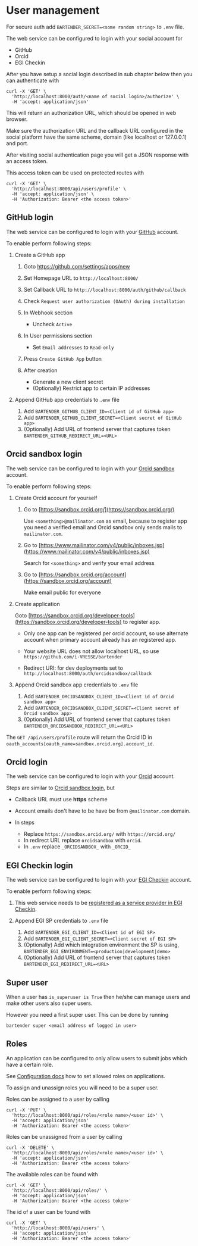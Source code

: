# User management

For secure auth add `BARTENDER_SECRET=<some random string>` to `.env` file.

The web service can be configured to login with your social account for

* GitHub
* Orcid
* EGI Checkin

After you have setup a social login described in sub chapter below then you can
authenticate with

```text
curl -X 'GET' \
  'http://localhost:8000/auth/<name of social login>/authorize' \
  -H 'accept: application/json'
```

This will return an authorization URL, which should be opened in web browser.

Make sure the authorization URL and the callback URL configured in the social
platform have the same scheme, domain (like localhost or 127.0.0.1) and port.

After visiting social authentication page you will get a JSON response with an
access token.

This access token can be used on protected routes with

```text
curl -X 'GET' \
  'http://localhost:8000/api/users/profile' \
  -H 'accept: application/json' \
  -H 'Authorization: Bearer <the access token>'
```

## GitHub login

The web service can be configured to login with your
[GitHub](https://gibhub.com) account.

To enable perform following steps:

1. Create a GitHub app

   1. Goto <https://github.com/settings/apps/new>
   2. Set Homepage URL to `http://localhost:8000/`
   3. Set Callback URL to `http://localhost:8000/auth/github/callback`
   4. Check `Request user authorization (OAuth) during installation`
   5. In Webhook section

      * Uncheck `Active`

   6. In User permissions section

      * Set `Email addresses` to `Read-only`

   7. Press `Create GitHub App` button
   8. After creation

      * Generate a new client secret
      * (Optionally) Restrict app to certain IP addresses

2. Append GitHub app credentials to `.env` file

   1. Add `BARTENDER_GITHUB_CLIENT_ID=<Client id of GitHub app>`
   2. Add `BARTENDER_GITHUB_CLIENT_SECRET=<Client secret of GitHub app>`
   3. (Optionally) Add URL of frontend server that captures token
      `BARTENDER_GITHUB_REDIRECT_URL=<URL>`

## Orcid sandbox login

The web service can be configured to login with your [Orcid
sandbox](https://sandbox.orcid.org/) account.

To enable perform following steps:

1. Create Orcid account for yourself

   1. Go to [https://sandbox.orcid.org/](https://sandbox.orcid.org/)

      Use `<something>@mailinator.com` as email, because to register app you
      need a verified email and Orcid sandbox only sends mails to
      `mailinator.com`.

   2. Go to
      [https://www.mailinator.com/v4/public/inboxes.jsp](https://www.mailinator.com/v4/public/inboxes.jsp)

      Search for `<something>` and verify your email address

   3. Go to [https://sandbox.orcid.org/account](https://sandbox.orcid.org/account)

      Make email public for everyone

2. Create application

   Goto
   [https://sandbox.orcid.org/developer-tools](https://sandbox.orcid.org/developer-tools)
   to register app.

   * Only one app can be registered per orcid account, so use alternate account
     when primary account already has an registered app.

   * Your website URL does not allow localhost URL, so use
     `https://github.com/i-VRESSE/bartender`

   * Redirect URI: for dev deployments set to
     `http://localhost:8000/auth/orcidsandbox/callback`

3. Append Orcid sandbox app credentials to `.env` file

   1. Add `BARTENDER_ORCIDSANDBOX_CLIENT_ID=<Client id of Orcid sandbox app>`
   2. Add `BARTENDER_ORCIDSANDBOX_CLIENT_SECRET=<Client secret of Orcid sandbox
      app>`
   3. (Optionally) Add URL of frontend server that captures token
      `BARTENDER_ORCIDSANDBOX_REDIRECT_URL=<URL>`

The `GET /api/users/profile` route will return the Orcid ID in
`oauth_accounts[oauth_name=sandbox.orcid.org].account_id`.

## Orcid login

The web service can be configured to login with your [Orcid](https://orcid.org/)
account.

Steps are similar to [Orcid sandbox login](#orcid-sandbox-login), but

* Callback URL must use **https** scheme
* Account emails don't have to be have be from `@mailinator.com` domain.
* In steps

  * Replace `https://sandbox.orcid.org/` with `https://orcid.org/`
  * In redirect URL replace `orcidsandbox` with `orcid`.
  * In `.env` replace `_ORCIDSANDBOX_` with `_ORCID_`

## EGI Checkin login

The web service can be configured to login with your [EGI Checkin](https://aai.egi.eu/)
account.

To enable perform following steps:

1. This web service needs to be [registered as a service provider in EGI Checkin](https://docs.egi.eu/providers/check-in/sp/).
2. Append EGI SP credentials to `.env` file

    1. Add `BARTENDER_EGI_CLIENT_ID=<Client id of EGI SP>`
    2. Add `BARTENDER_EGI_CLIENT_SECRET=<Client secret of EGI SP>`
    3. (Optionally) Add which integration environment the SP is using,
        `BARTENDER_EGI_ENVIRONMENT=<production|development|demo>`
    4. (Optionally) Add URL of frontend server that captures token
        `BARTENDER_EGI_REDIRECT_URL=<URL>`

## Super user

When a user has `is_superuser is True` then he/she can manage users and make
other users also super users.

However you need a first super user. This can be done by running

```text
bartender super <email address of logged in user>
```

## Roles

An application can be configured to only allow users to submit jobs which
have a certain role.

See [Configuration docs](configuration.md#applications) how to set allowed
roles on applications.

To assign and unassign roles you will need to be a super user.

Roles can be assigned to a user by calling

```text
curl -X 'PUT' \
  'http://localhost:8000/api/roles/<role name>/<user id>' \
  -H 'accept: application/json'
  -H 'Authorization: Bearer <the access token>'
```

Roles can be unassigned from a user by calling

```text
curl -X 'DELETE' \
  'http://localhost:8000/api/roles/<role name>/<user id>' \
  -H 'accept: application/json'
  -H 'Authorization: Bearer <the access token>'
```

The available roles can be found with

```text
curl -X 'GET' \
  'http://localhost:8000/api/roles/' \
  -H 'accept: application/json'
  -H 'Authorization: Bearer <the access token>'
```

The id of a user can be found with

```text
curl -X 'GET' \
  'http://localhost:8000/api/users' \
  -H 'accept: application/json'
  -H 'Authorization: Bearer <the access token>'
```
